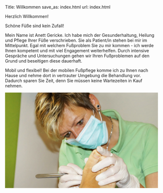 Title: Willkommen 
save_as: index.html
url: index.html

Herzlich Willkommen!

Schöne Füße sind kein Zufall!

Mein Name ist Anett Gericke.
Ich habe mich der Gesunderhaltung, Heilung und Pflege Ihrer Füße verschrieben. Sie als Patient/in stehen bei mir im Mittelpunkt. Egal mit welchem Fußproblem Sie zu mir kommen - ich werde Ihnen kompetent und mit viel Engagement weiterhelfen. Durch intensive Gespräche und Untersuchungen gehen wir Ihren Fußproblemen auf den Grund und beseitigen diese dauerhaft.

Mobil und flexibel!
Bei der mobilen Fußpflege komme ich zu Ihnen nach Hause und nehme dort in vertrauter Umgebung die Behandlung vor. Dadurch sparen Sie Zeit, denn Sie müssen keine Wartezeiten in Kauf nehmen.

![Fuss](/images/1.jpg)
